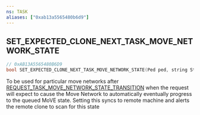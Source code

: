 ```yaml
---
ns: TASK
aliases: ["0xab13a5565480b6d9"]
---
```

## SET_EXPECTED_CLONE_NEXT_TASK_MOVE_NETWORK_STATE

```c
// 0xAB13A5565480B6D9
bool SET_EXPECTED_CLONE_NEXT_TASK_MOVE_NETWORK_STATE(Ped ped, string StateName);
```

To be used for particular move networks after [REQUEST_TASK_MOVE_NETWORK_STATE_TRANSITION](#_0xD01015C7316AE176) when the request will expect to cause the Move Network to automatically eventually progress to the queued MoVE state. Setting this syncs to remote machine and alerts the remote clone to scan for this state

